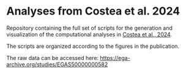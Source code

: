 # Analyses from Costea et al. 2024
Repository containing the full set of scripts for the generation and visualization of the computational analyses in [Costea et al., 2024](https://doi.org/10.1101/2024.06.24.600391).

The scripts are organized according to the figures in the publication.

The raw data can be accessed here: https://ega-archive.org/studies/EGAS50000000582

